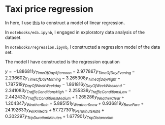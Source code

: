 # Taxi price regression

In here, I use [this](https://www.kaggle.com/datasets/denkuznetz/taxi-price-prediction) to construct a model of linear regression. 

In ```notebooks/eda.ipynb```, I engaged in exploratory data analysis of the dataset.

In ```notebooks/regression.ipynb```, I constructed a regression model of the data set. 

The model I have constructed is the regression equation

$y = -1.886811 y_{TimeOfDayAfternoon} - 2.977867 y_{TimeOfDayEvening} - 2.236602 y_{TimeOfDayMorning} - 3.265308 y_{TimeOfDayNight} - 1.787519 y_{DayOfWeekWeekday} - 1.861816 y_{DayOfWeekWeekend} - 2.341083 y_{TrafficConditionsHigh} - 2.255336 y_{TrafficConditionsLow} - 2.442432 y_{TrafficConditionsMedium} + 1.265286 y_{WeatherClear} + 1.204347 y_{WeatherRain} + 5.895151 y_{WeatherSnow} + 0.936819 y_{BaseFare} + 24.192633 y_{PerKmRate} + 57.727301 y_{PerMinuteRate} + 0.302297 y_{TripDurationMinutes} + 1.677901 y_{TripDistancekm}$